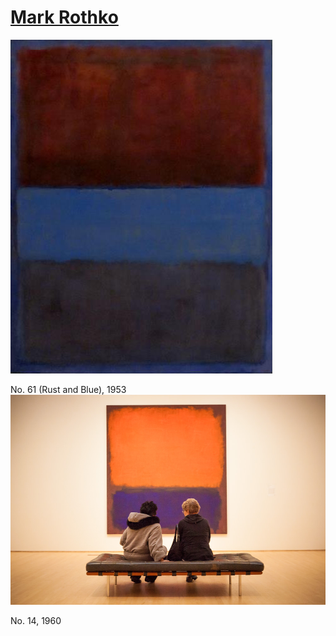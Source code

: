 # [Mark Rothko](https://www.markrothko.org/)
![CMark Rothko](./MarkRothko-1.jpg "CMark Rothko")

No. 61 (Rust and Blue), 1953
![CMark Rothko](./MarkRothko-2.jpg "CMark Rothko")

No. 14, 1960